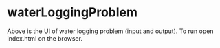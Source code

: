 # waterLoggingProblem

Above is the UI of water logging problem (input and output).
To run open index.html on the browser.

